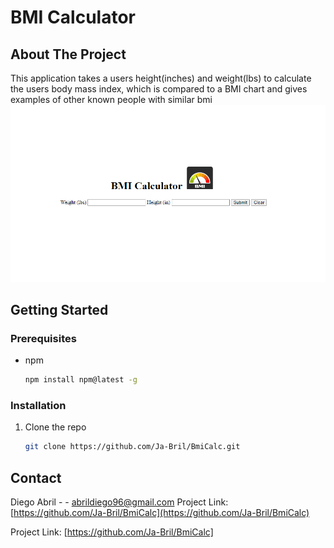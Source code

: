 # BMI Calculator

## About The Project
This application takes a users height(inches) and weight(lbs) to calculate the users body mass index, which is compared to a BMI chart and gives examples of other known people with similar bmi
![Image](assets/bmi2.png)

## Getting Started

### Prerequisites

* npm
  ```sh
  npm install npm@latest -g
  ```

### Installation

1. Clone the repo
   ```sh
   git clone https://github.com/Ja-Bril/BmiCalc.git
   ```


## Contact

Diego Abril -  - abrildiego96@gmail.com
Project Link: [https://github.com/Ja-Bril/BmiCalc](https://github.com/Ja-Bril/BmiCalc)



[React.js]: https://img.shields.io/badge/React-20232A?style=for-the-badge&logo=react&logoColor=61DAFB
[React-url]: https://reactjs.org/
Project Link: [https://github.com/Ja-Bril/BmiCalc]

